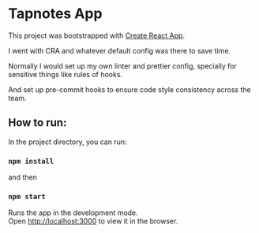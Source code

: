 # Tapnotes App

This project was bootstrapped with [Create React App](https://github.com/facebook/create-react-app).

I went with CRA and whatever default config was there to save time. 

Normally I would set up my own linter and prettier config, specially for sensitive things like rules of hooks.

And set up pre-commit hooks to ensure code style consistency across the team.

## How to run:

In the project directory, you can run:

### `npm install`
and then
### `npm start`

Runs the app in the development mode.\
Open [http://localhost:3000](http://localhost:3000) to view it in the browser.

